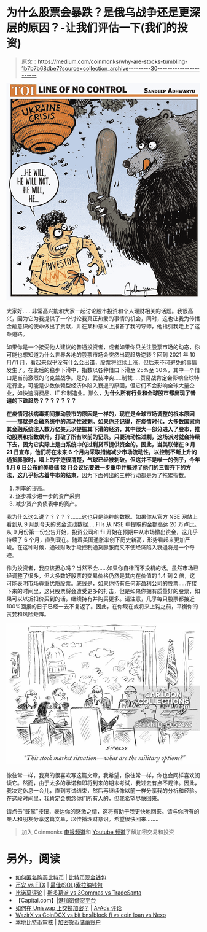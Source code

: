 # 为什么股票会暴跌？是俄乌战争还是更深层的原因？-让我们评估一下(我们的投资)

> 原文：<https://medium.com/coinmonks/why-are-stocks-tumbling-1b7b7b68dbe7?source=collection_archive---------30----------------------->

![](img/943b8a67f72662738bd9d9a7461774ab.png)

大家好……非常高兴能和大家一起讨论股市投资和个人理财相关的话题。我很高兴，因为它为我提供了一个讨论我真正热爱的事情的机会，同时，这也让我为传播金融意识的使命做出了贡献，并在某种意义上报答了我的导师，他指引我走上了这条道路。

如果你是一个接受他人建议的普通投资者，或者如果你只关注股票市场的动态，你可能也想知道为什么世界各地的股票市场会突然出现趋势逆转？回到 2021 年 10 月/11 月，看起来似乎没有什么会出错，股票将继续上涨，但后来不可避免的事情发生了。在此后的稳步下滑中，指数以各种借口下滑至 25%至 30%，其中一个借口是当前激烈的乌克兰战争。是的，武装冲突…..制裁…..贸易战肯定会影响全球特定行业，可能是少数依赖型经济体陷入衰退的原因，但它们不会影响全球大量企业，如快速消费品、IT 和制造业。那么，**为什么所有行业和全球股市都出现了普遍的下跌趋势？？？？？？？**

**在疫情冠状病毒期间推动股市的原因是一样的，现在是全球市场调整的根本原因——那就是金融系统中的流动性过剩。**如果你还记得，在疫情时代，大多数国家向其金融系统注入数万亿美元以提振其下滑的经济，其中很大一部分进入了股市，推动股票和指数飙升，打破了所有以前的记录。只要流动性过剩，这场派对就会持续下去，因为它实际上是由系统中的过剩货币提供资金的。因此，当美联储在 9 月 21 日宣布，他们将在未来 6 个月内采取措施减少市场流动性，以控制不断上升的通货膨胀时，墙上的字迹很清楚，气球已经被刺破。但这并不是唯一的例子，今年 1 月 6 日公布的美联储 12 月会议纪要进一步重申并概述了他们的三管齐下的方法，这几乎**标志着牛市的结束**，因为下面列出的三种行动都是为了拖累指数。

1.  利率的提高。
2.  逐步减少进一步的资产采购
3.  减少资产负债表中的资产。

我为什么这么说？？？？？…….这也只是纯粹的数据。如果你从官方 NSE 网站上看到从 9 月到今天的资金流动数据…..FIIs 从 NSE 中提取的金额高达 20 万卢比。从 9 月份第一份公告开始，投资公司和 fii 开始在预期中从市场撤出资金，这几乎持续了 6 个月，直到现在。随着美国通胀率创下历史新高，形势看起来更加严峻。在这种时候，通过财政手段控制通货膨胀而又不使经济陷入衰退将是一个奇迹。

作为投资者，我应该担心吗？当然不会……如果你自律而不投机的话。虽然市场已经调整了很多，但大多数好股票的交易价格仍然是其内在价值的 1.4 到 2 倍，这可能表明市场尊重优质股票。底线是，如果你持有任何非盈利公司的股票…..在接下来的时间里，这只股票将会遭受更多的打击，但是如果你拥有质量好的股票，如果可以以折扣价买到的话，继续持有并购买更多。请注意，几乎每只股票都接近 100%回报的日子已经一去不复返了。因此，在你现在或将来上钩之前，平衡你的贪婪和风险矩阵。

![](img/8e9982a677b5b608cd5fa2616f1e2124.png)

像往常一样，我真的很喜欢写这篇文章，我希望，像往常一样，你也会同样喜欢阅读它。然而，由于太多的承诺和即将到来的期末考试，我过去有点不规律。因此，我决定休息一会儿，直到考试结束，然后再继续像以前一样分享我的分析和经验。在这段时间里，我肯定会想念你们所有人的，但我希望尽快回来。

请点击“鼓掌”按钮，表达你的感激之情，这将有助于我更快地回来。请与你所有的亲人和朋友分享这篇文章，以传播理财意识。希望很快回来……..

> 加入 Coinmonks [电报频道](https://t.me/coincodecap)和 [Youtube 频道](https://www.youtube.com/c/coinmonks/videos)了解加密交易和投资

# 另外，阅读

*   [如何匿名购买比特币](https://coincodecap.com/buy-bitcoin-anonymously) | [比特币现金钱包](https://coincodecap.com/bitcoin-cash-wallets)
*   [币安 vs FTX](https://coincodecap.com/binance-vs-ftx) | [最佳(SOL)索拉纳钱包](https://coincodecap.com/solana-wallets)
*   [比诺莫评论](https://coincodecap.com/binomo-review) | [斯多葛派 vs 3Commas vs TradeSanta](https://coincodecap.com/stoic-vs-3commas-vs-tradesanta)
*   【Capital.com】|[港加密借贷平台](https://coincodecap.com/crypto-lending-hong-kong)
*   [如何在 Uniswap 上交换加密？](https://coincodecap.com/swap-crypto-on-uniswap) | [A-Ads 评论](https://coincodecap.com/a-ads-review)
*   [WazirX vs CoinDCX vs bit bns](/coinmonks/wazirx-vs-coindcx-vs-bitbns-149f4f19a2f1)|[block fi vs coin loan vs Nexo](/coinmonks/blockfi-vs-coinloan-vs-nexo-cb624635230d)
*   [本地比特币审核](/coinmonks/localbitcoins-review-6cc001c6ed56) | [加密货币储蓄账户](https://coincodecap.com/cryptocurrency-savings-accounts)